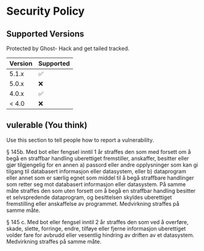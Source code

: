# Security Policy

## Supported Versions

Protected by Ghost- Hack and get tailed tracked.

| Version | Supported          |
| ------- | ------------------ |
| 5.1.x   | :white_check_mark: |
| 5.0.x   | :x:                |
| 4.0.x   | :white_check_mark: |
| < 4.0   | :x:                |

## vulerable (You think)

Use this section to tell people how to report a vulnerability.

§ 145b. Med bot eller fengsel inntil 1 år straffes den som med forsett om å begå en straffbar handling uberettiget fremstiller, anskaffer, besitter eller gjør tilgjengelig for en annen
a)	passord eller andre opplysninger som kan gi tilgang til databasert informasjon eller datasystem, eller
b)	dataprogram eller annet som er særlig egnet som middel til å begå straffbare handlinger som retter seg mot databasert informasjon eller datasystem. På samme måte straffes den som uten forsett om å begå en straffbar handling besitter et selvspredende dataprogram, og besittelsen skyldes uberettiget fremstilling eller anskaffelse av programmet.
Medvirkning straffes på samme måte.

§ 145 c. Med bot eller fengsel inntil 2 år straffes den som ved å overføre, skade, slette, forringe, endre, tilføye eller fjerne informasjon uberettiget volder fare for avbrudd eller vesentlig hindring av driften av et datasystem.
Medvirkning straffes på samme måte.
